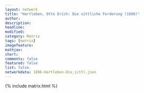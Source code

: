 ```yaml
---
layout: network
title: "Hartleben, Otto Erich: Die sittliche Forderung (1896)"
author:
description:
headline:
modified:
category: Matrix
tags: [matrix]
imagefeature: 
mathjax: 
chart: 
comments: false
featured: false
list: false
networkdata: 1896-Hartleben-Die_sittl.json
---
```

{% include matrix.html %}
